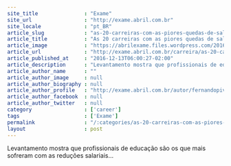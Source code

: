 ```yaml
---
site_title               : "Exame"
site_url                 : "http://exame.abril.com.br"
site_locale              : "pt_BR"
article_slug             : "as-20-carreiras-com-as-piores-quedas-de-salarios-em-2016"
article_title            : "As 20 carreiras com as piores quedas de salários em 2016"
article_image            : "https://abrilexame.files.wordpress.com/2016/09/size_960_16_9_jovem-inadimplencia4.jpg?quality=70&strip=all&w=960"
article_url              : "http://exame.abril.com.br/carreira/as-20-carreiras-com-as-piores-quedas-de-salarios-em-2016/"
article_published_at     : "2016-12-13T06:00:27-02:00"
article_description      : "Levantamento mostra que profissionais de educação são os que mais sofreram com as reduções salariais..."
article_author_name      : ""
article_author_image     : null
article_author_biography : null
article_author_profile   : "http://exame.abril.com.br/autor/fernandopivetti/"
article_author_facebook  : null
article_author_twitter   : null
category                 : ['career']
tags                     : ['Exame']
permalink                : "/:categories/as-20-carreiras-com-as-piores-quedas-de-salarios-em-2016/"
layout                   : post
---
```


Levantamento mostra que profissionais de educação são os que mais sofreram com as reduções salariais...
